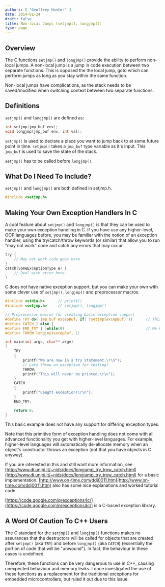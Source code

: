 ```yaml
---
authors: [ "Geoffrey Hunter" ]
date: 2014-01-24
draft: false
title: Non-local Jumps (setjmp(), longjmp())
type: page
---
```


## Overview

The C functions `setjmp()` and `longjmp()` provide the ability to perform non-local jumps. A non-local jump is a jump in code execution between two separate functions. This is opposed the the local jump, goto which can perform jumps as long as you stay within the same function.

Non-local jumps have complications, as the stack needs to be saved/modified when switching context between two separate functions.

## Definitions

`setjmp()` and `longjmp()` are defined as:

```c
int setjmp(jmp_buf env);
void longjmp(jmp_buf env, int val);
```

`setjmp()` is used to declare a place you want to jump back to at some future point in time. `setjmp()` takes a `jmp_buf` type variable as it's input. This `jmp_buf` is used to save the state of the stack.

`setjmp()` has to be called before `longjmp()`.

## What Do I Need To Include?

`setjmp()` and `longjmp()` are both defined in setjmp.h.

```c    
#include <setjmp.h>
```

## Making Your Own Exception Handlers In C

A cool feature about `setjmp()` and `longjmp()` is that they can be used to make your own exception handling in C. If you have use any higher-level, OOP languages before, you may be familiar with the notion of an exception handler, using the try/catch/throw keywords (or similar) that allow you to run "may not work" code and catch any errors that may occur.

```c    
try {
    // May not work code goes here
}
catch(SomeExceptionType e) {
    // Deal with error here
}
```

C does not have native exception support, but you can make your own with some clever use of `setjmp()`, `longjmp()` and preprocessor macros.

```c    
#include <stdio.h>		// printf()
#include <setjmp.h>		// setjmp(), longjmp()

// Preprocessor macros for creating basic exception support
#define TRY do{ jmp_buf excepBuf; if( !setjmp(excepBuf) ){		// This part creates the varable excepBuf, used for storing stack state
#define CATCH } else {
#define END_TRY } }while(0)										// We have to have a macro of ending the try loop 
#define THROW longjmp(excepBuf, 1)

int main(int argc, char** argv)
{
    TRY
    {
        printf("We are now in a try statement.\r\n");
        // Lets throw an exception for testing!
        THROW;
        printf("This will never be printed.\r\n");
    }
    CATCH
    {
        printf("Caught exception!\r\n");
    }
    END_TRY;

    return 0;
}
```

This basic example does not have any support for differing exception types.

Note that this primitive form of exception handling does not come with all advanced functionality you get with higher-level languages. For example, higher-level languages will automatically de-allocate memory when an object's constructor throws an exception (not that you have objects in C anyway).

If you are interested in this and still want more information, see [http://www.di.unipi.it/~nids/docs/longjump_try_trow_catch.html](http://www.di.unipi.it/~nids/docs/longjump_try_trow_catch.html) for a basic implementation. [http://www.on-time.com/ddj0011.htm](http://www.on-time.com/ddj0011.htm) also has some nice explanations and worked tutorial code.

[https://code.google.com/p/exceptions4c/](https://code.google.com/p/exceptions4c/) is a C-based exception library.

## A Word Of Caution To C++ Users

The C standard for the `setjmp()` and `longjmp()` functions makes no assurances that the destructors will be called for objects that are created after `setjmp()` (aka `TRY`) and before `longjmp()` (aka `CATCH`) (essentially the portion of code that will be "unwound"). In fact, the behaviour in these cases is undefined. 

Therefore, these functions can be very dangerous to use in C++, causing unexpected behaviour and memory leaks. I once investigated the use of these functions as a replacement for the traditional exceptions for embedded microcontrollers, but ruled it out due to this issue.
